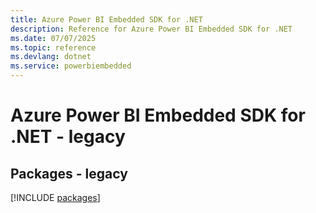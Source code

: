 ```yaml
---
title: Azure Power BI Embedded SDK for .NET
description: Reference for Azure Power BI Embedded SDK for .NET
ms.date: 07/07/2025
ms.topic: reference
ms.devlang: dotnet
ms.service: powerbiembedded
---
```

# Azure Power BI Embedded SDK for .NET - legacy
## Packages - legacy
[!INCLUDE [packages](power-bi-embedded-index.md)]